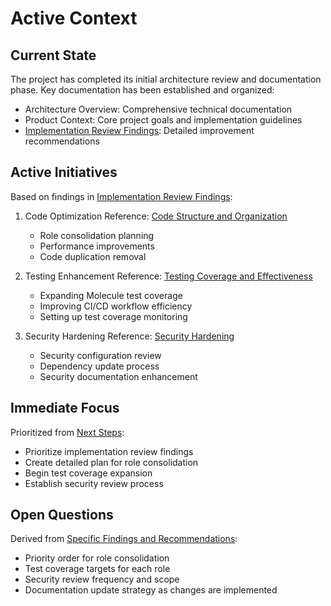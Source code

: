 # Active Context

## Current State
The project has completed its initial architecture review and documentation phase. Key documentation has been established and organized:
- Architecture Overview: Comprehensive technical documentation
- Product Context: Core project goals and implementation guidelines
- [Implementation Review Findings](implementationReviewFindings.md): Detailed improvement recommendations

## Active Initiatives
Based on findings in [Implementation Review Findings](implementationReviewFindings.md):

1. Code Optimization
   Reference: [Code Structure and Organization](implementationReviewFindings.md#code-structure-and-organization)
   - Role consolidation planning
   - Performance improvements
   - Code duplication removal

2. Testing Enhancement
   Reference: [Testing Coverage and Effectiveness](implementationReviewFindings.md#testing-coverage-and-effectiveness)
   - Expanding Molecule test coverage
   - Improving CI/CD workflow efficiency
   - Setting up test coverage monitoring

3. Security Hardening
   Reference: [Security Hardening](implementationReviewFindings.md#security-hardening)
   - Security configuration review
   - Dependency update process
   - Security documentation enhancement

## Immediate Focus
Prioritized from [Next Steps](implementationReviewFindings.md#next-steps):
- Prioritize implementation review findings
- Create detailed plan for role consolidation
- Begin test coverage expansion
- Establish security review process

## Open Questions
Derived from [Specific Findings and Recommendations](implementationReviewFindings.md#specific-findings-and-recommendations):
- Priority order for role consolidation
- Test coverage targets for each role
- Security review frequency and scope
- Documentation update strategy as changes are implemented
